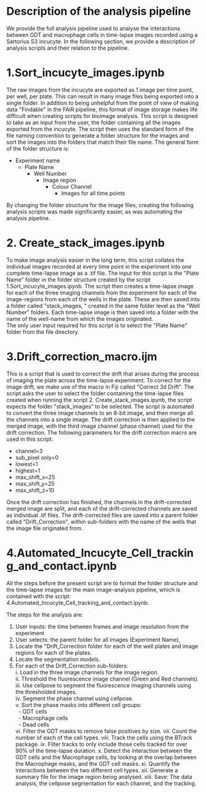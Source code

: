 # Description of the analysis pipeline

We provide the full analysis pipeline used to analyse the interactions between GDT and macrophage cells in time-lapse images recorded using a Sartorius S3 incucyte. In the following section, we provide a description of analysis scripts and their relation to the pipeline.  

# 1.Sort_incucyte_images.ipynb 
The raw images from the incucyte are exported as 1 image per time point, per well, per plate. This can result in many image files being exported into a single folder. In addition to being unhelpful from the point of view of making data "Findable" in the FAIR pipeline, this format of image storage makes life difficult when creating scripts for bioimage analysis. This script is designed to take as an input from the user, the folder containing all the images exported from the incucyte. The script then uses the standard form of the file naming convention to generate a folder structure for the images and sort the images into the folders that match their file name. The general form of the folder structure is: 
- Experiment name
  - Plate Name
      - Well Number
          - Image region
              - Colour Channel
                  - Images for all time points

By changing the folder structure for the image files, creating the following analysis scripts was made significantly easier, as was automating the analysis pipeline. 


# 2. Create_stack_images.ipynb 
To make image analysis easier in the long term, this script collates the individual images recorded at every time point in the experiment into one complete time-lapse image as a .tif file. The input for this script is the "Plate Name" folder in the folder structure created by the script 1.Sort_incucyte_images.ipynb. The script then creates a time-lapse image for each of the three imaging channels from the experiment for each of the image-regions from each of the wells in the plate. These are then saved into a folder called "stack_images, " created in the same folder level as the "Well Number" folders. Each time-lapse image is then saved into a folder with the name of the well-name from which the images originated.  
The only user input required for this script is to select the "Plate Name" folder from the file directory. 

# 3.Drift_correction_macro.ijm
This is a script that is used to correct the drift that arises during the process of imaging the plate across the time-lapse experiment. To correct for the image drift, we make use of the macro in Fiji called "Correct 3d Drift". The script asks the user to select the folder containing the time-lapse files created when running the script 2. Create_stack_images.ipynb, the script expects the folder "stack_images" to be selected. The script is automated to convert the three image channels to an 8-bit image, and then merge all the channels into a single image. The drift correction is then applied to the merged image, with the third image channel (phase channel) used for the drift correction. The following parameters for the drift correction macro are used in this script: 
  - channel=3
  - sub_pixel only=0
  - lowest=1
  - highest=1
  - max_shift_x=25
  - max_shift_y=25
  - max_shift_z=10

Once the drift correction has finished, the channels in the drift-corrected merged image are split, and each of the drift-corrected channels are saved as individual .tif files. The drift-corrected files are saved into a parent folder called "Drift_Correction", within sub-folders with the name of the wells that the image file originated from. 

# 4.Automated_Incucyte_Cell_tracking_and_contact.ipynb
All the steps before the present script are to format the folder structure and the time-lapse images for the main image-analysis pipeline, which is contained with the script: 4.Automated_Incucyte_Cell_tracking_and_contact.ipynb. 

The steps for the analysis are: 
1. User inputs: the time between frames and image resolution from the experiment
2. User selects: the parent folder for all images (Experiment Name),
3. Locate the "Drift_Correction folder for each of the well plates and image regions for each of the plates. 
4. Locate the segmentation models.
5. For each of the Drift_Correction sub-folders:  
    i. Load in the three image channels for the image region.  
   ii. Threshold the fluorescence image channel (Green and Red channels).  
  iii. Use cellpose to segment the fluorescence imaging channels using the thresholded images.  
   iv. Segment the phase channel using cellpose.  
    v. Sort the phase masks into different cell groups:  
       &nbsp;    - GDT cells   
       &nbsp;    - Macrophage cells  
       &nbsp;    - Dead cells  
   vi. Filter the GDT masks to remove false positives by size.
  vii. Count the number of each of the cell types.
 viii. Track the cells using the BTrack package.
   ix. Filter tracks to only include those cells tracked for over 90% of the time-lapse duration.
    x. Detect the interaction between the GDT cells and the Macrophage cells, by looking at the overlap between the Macrophage masks, and the GDT cell masks.
   xi. Quantify the interactions between the two different cell types.
  xii. Generate a summary file for the image region being analysed.
 xiii. Save: The data analysis, the cellpose segmentation for each channel, and the tracking. 






















